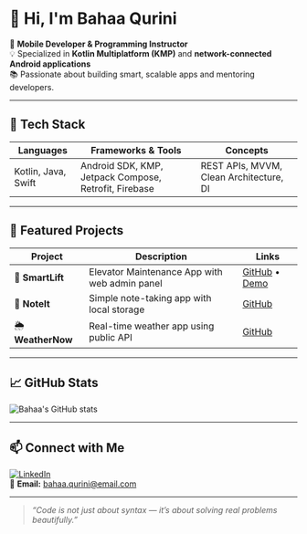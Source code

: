 # 👋 Hi, I'm Bahaa Qurini

🎯 **Mobile Developer & Programming Instructor**  
💡 Specialized in **Kotlin Multiplatform (KMP)** and **network-connected Android applications**  
📚 Passionate about building smart, scalable apps and mentoring developers.

---

## 🧰 Tech Stack

| Languages | Frameworks & Tools | Concepts |
|-----------|-----------------|----------|
| Kotlin, Java, Swift | Android SDK, KMP, Jetpack Compose, Retrofit, Firebase | REST APIs, MVVM, Clean Architecture, DI |

---

## 🌟 Featured Projects

| Project | Description | Links |
|---------|-------------|-------|
| 🚗 **SmartLift** | Elevator Maintenance App with web admin panel | [GitHub](#) • [Demo](#) |
| 📝 **NoteIt** | Simple note-taking app with local storage | [GitHub](#) |
| 🌦️ **WeatherNow** | Real-time weather app using public API | [GitHub](#) |

---

## 📈 GitHub Stats
![Bahaa's GitHub stats](https://github-readme-stats.vercel.app/api?username=bahaqurin&show_icons=true&theme=radical)

---

## 📫 Connect with Me
[![LinkedIn](https://img.shields.io/badge/LinkedIn-Bahaa%20Qurini-blue?style=flat&logo=linkedin)]([YOUR_LINKEDIN_URL](https://www.linkedin.com/in/bahaaqurini/))  
📧 **Email:** bahaa.qurini@email.com

---

> _“Code is not just about syntax — it’s about solving real problems beautifully.”_
